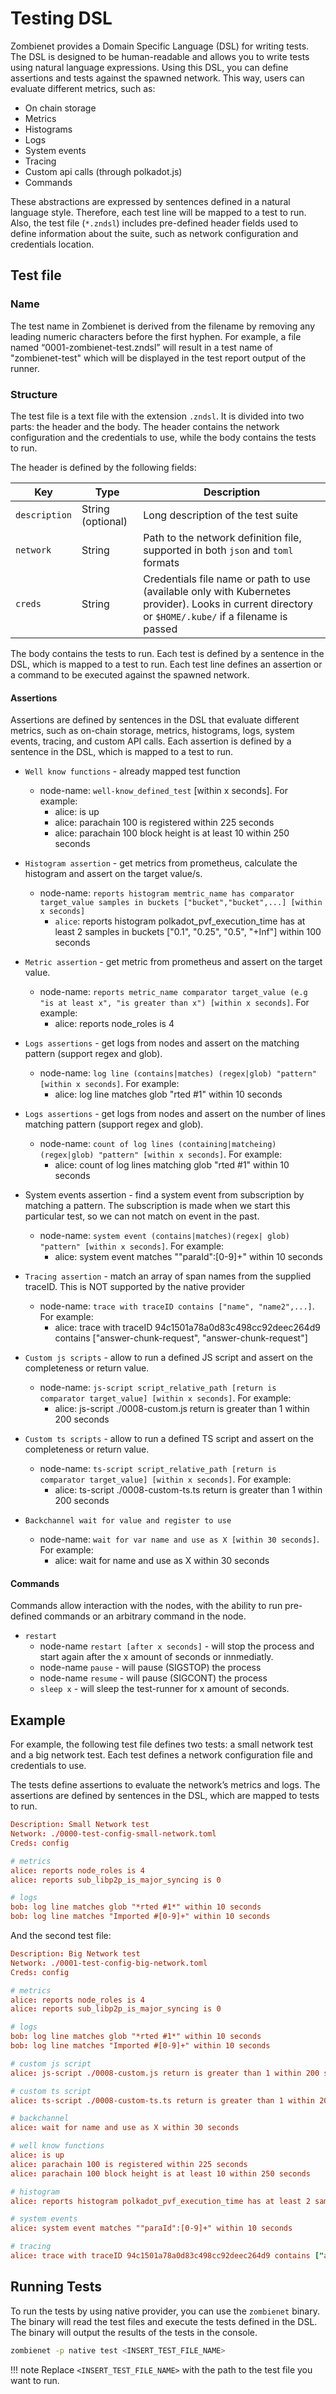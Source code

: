# Testing DSL

Zombienet provides a Domain Specific Language (DSL) for writing tests. The DSL is designed to be human-readable and allows you to write tests using natural language expressions. Using this DSL, you can define assertions and tests against the spawned network. This way, users can evaluate different metrics, such as:

- On chain storage
- Metrics
- Histograms
- Logs
- System events
- Tracing
- Custom api calls (through polkadot.js)
- Commands 

These abstractions are expressed by sentences defined in a natural language style. Therefore, each test line will be mapped to a test to run. Also, the test file (`*.zndsl`) includes pre-defined header fields used to define information about the suite, such as network configuration and credentials location.

## Test file 

### Name

The test name in Zombienet is derived from the filename by removing any leading numeric characters before the first hyphen. For example, a file named “0001-zombienet-test.zndsl” will result in a test name of "zombienet-test" which will be displayed in the test report output of the runner.

### Structure

The test file is a text file with the extension `.zndsl`. It is divided into two parts: the header and the body. The header contains the network configuration and the credentials to use, while the body contains the tests to run.

The header is defined by the following fields:

| Key            | Type     | Description                                                                                     |
| -------------- | -------- | ----------------------------------------------------------------------------------------------- |
| `description`  | String (optional) | Long description of the test suite                                                  |
| `network`      | String   | Path to the network definition file, supported in both `json` and `toml` formats                   |
| `creds`        | String   | Credentials file name or path to use (available only with Kubernetes provider). Looks in current directory or `$HOME/.kube/` if a filename is passed |

The body contains the tests to run. Each test is defined by a sentence in the DSL, which is mapped to a test to run. Each test line defines an assertion or a command to be executed against the spawned network.

#### Assertions

Assertions are defined by sentences in the DSL that evaluate different metrics, such as on-chain storage, metrics, histograms, logs, system events, tracing, and custom API calls. Each assertion is defined by a sentence in the DSL, which is mapped to a test to run.

- `Well know functions` - already mapped test function
    - node-name: `well-know_defined_test` [within x seconds]. For example:
        - alice: is up
        - alice: parachain 100 is registered within 225 seconds
        - alice: parachain 100 block height is at least 10 within 250 seconds

- `Histogram assertion` - get metrics from prometheus, calculate the histogram and assert on the target value/s.
    - node-name: `reports histogram memtric_name has comparator target_value samples in buckets ["bucket","bucket",...] [within x seconds]`
        - `alice`: reports histogram polkadot_pvf_execution_time has at least 2 samples in buckets ["0.1", "0.25", "0.5", "+Inf"] within 100 seconds

- `Metric assertion` - get metric from prometheus and assert on the target value.
    - node-name: `reports metric_name comparator target_value (e.g "is at least x", "is greater than x") [within x seconds]`. For example:
        - alice: reports node_roles is 4

- `Logs assertions` - get logs from nodes and assert on the matching pattern (support regex and glob).
    - node-name: `log line (contains|matches) (regex|glob) "pattern" [within x seconds]`. For example:
        - alice: log line matches glob "rted #1" within 10 seconds

- `Logs assertions` - get logs from nodes and assert on the number of lines matching pattern (support regex and glob).
    - node-name: `count of log lines (containing|matcheing) (regex|glob) "pattern" [within x seconds]`. For example:
        - alice: count of log lines matching glob "rted #1" within 10 seconds

- System events assertion - find a system event from subscription by matching a pattern. The subscription is made when we start this particular test, so we can not match on event in the past.
    - node-name: `system event (contains|matches)(regex| glob) "pattern" [within x seconds]`. For example:
        - alice: system event matches ""paraId":[0-9]+" within 10 seconds

- `Tracing assertion` - match an array of span names from the supplied traceID. This is NOT supported by the native provider
    - node-name: `trace with traceID contains ["name", "name2",...]`. For example:
        - alice: trace with traceID 94c1501a78a0d83c498cc92deec264d9 contains ["answer-chunk-request", "answer-chunk-request"]

- `Custom js scripts` - allow to run a defined JS script and assert on the completeness or return value.
    - node-name: `js-script script_relative_path [return is comparator target_value] [within x seconds]`. For example:
        - alice: js-script ./0008-custom.js return is greater than 1 within 200 seconds

- `Custom ts scripts` - allow to run a defined TS script and assert on the completeness or return value.
    - node-name: `ts-script script_relative_path [return is comparator target_value] [within x seconds]`. For example:
        - alice: ts-script ./0008-custom-ts.ts return is greater than 1 within 200 seconds

- `Backchannel wait for value and register to use`
    - node-name: `wait for var name and use as X [within 30 seconds]`. For example:
        - alice: wait for name and use as X within 30 seconds

#### Commands

Commands allow interaction with the nodes, with the ability to run pre-defined commands or an arbitrary command in the node.

- `restart`
    -  node-name `restart [after x seconds]` - will stop the process and start again after the x amount of seconds or innmediatly.
    - node-name `pause` - will pause (SIGSTOP) the process
    - node-name `resume` - will pause (SIGCONT) the process
    - `sleep x` - will sleep the test-runner for x amount of seconds.


## Example

For example, the following test file defines two tests: a small network test and a big network test. Each test defines a network configuration file and credentials to use.

The tests define assertions to evaluate the network’s metrics and logs. The assertions are defined by sentences in the DSL, which are mapped to tests to run.

``` toml
Description: Small Network test
Network: ./0000-test-config-small-network.toml
Creds: config

# metrics
alice: reports node_roles is 4
alice: reports sub_libp2p_is_major_syncing is 0

# logs
bob: log line matches glob "*rted #1*" within 10 seconds
bob: log line matches "Imported #[0-9]+" within 10 seconds
```

And the second test file:

``` toml
Description: Big Network test
Network: ./0001-test-config-big-network.toml
Creds: config

# metrics
alice: reports node_roles is 4
alice: reports sub_libp2p_is_major_syncing is 0

# logs
bob: log line matches glob "*rted #1*" within 10 seconds
bob: log line matches "Imported #[0-9]+" within 10 seconds

# custom js script
alice: js-script ./0008-custom.js return is greater than 1 within 200 seconds

# custom ts script
alice: ts-script ./0008-custom-ts.ts return is greater than 1 within 200 seconds

# backchannel
alice: wait for name and use as X within 30 seconds

# well know functions
alice: is up
alice: parachain 100 is registered within 225 seconds
alice: parachain 100 block height is at least 10 within 250 seconds

# histogram
alice: reports histogram polkadot_pvf_execution_time has at least 2 samples in buckets ["0.1", "0.25", "0.5", "+Inf"] within 100 seconds

# system events
alice: system event matches ""paraId":[0-9]+" within 10 seconds

# tracing
alice: trace with traceID 94c1501a78a0d83c498cc92deec264d9 contains ["answer-chunk-request", "answer-chunk-request"]
```

## Running Tests

To run the tests by using native provider, you can use the `zombienet` binary. The binary will read the test files and execute the tests defined in the DSL. The binary will output the results of the tests in the console.

```bash
zombienet -p native test <INSERT_TEST_FILE_NAME>
```

!!! note
    Replace `<INSERT_TEST_FILE_NAME>` with the path to the test file you want to run.

